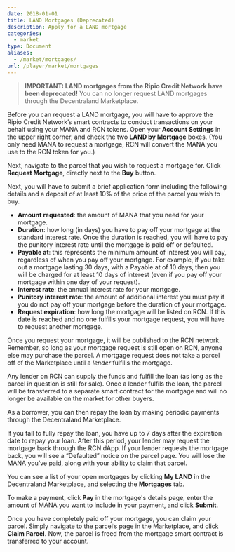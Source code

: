 ```yaml
---
date: 2018-01-01
title: LAND Mortgages (Deprecated)
description: Apply for a LAND mortgage
categories:
  - market
type: Document
aliases:
  - /market/mortgages/
url: /player/market/mortgages
---
```


> **IMPORTANT: LAND mortgages from the Ripio Credit Network have been deprecated!**
> You can no longer request LAND mortgages through the Decentraland Marketplace. 

Before you can request a LAND mortgage, you will have to approve the Ripio Credit Network’s smart contracts to conduct transactions on your behalf using your MANA and RCN tokens. Open your **Account Settings** in the upper right corner, and check the two **LAND by Mortgage** boxes. (You only need MANA to request a mortgage, RCN will convert the MANA you use to the RCN token for you.)

Next, navigate to the parcel that you wish to request a mortgage for. Click **Request Mortgage**, directly next to the **Buy** button.

Next, you will have to submit a brief application form including the following details and a deposit of at least 10% of the price of the parcel you wish to buy.

- **Amount requested**: the amount of MANA that you need for your mortgage.
- **Duration**: how long (in days) you have to pay off your mortgage at the standard interest rate. Once the duration is reached, you will have to pay the punitory interest rate until the mortgage is paid off or defaulted.
- **Payable at**: this represents the minimum amount of interest you will pay, regardless of when you pay off your mortgage. For example, if you take out a mortgage lasting 30 days, with a Payable at of 10 days, then you will be charged for at least 10 days of interest (even if you pay off your mortgage within one day of your request).
- **Interest rate**: the annual interest rate for your mortgage.
- **Punitory interest rate**: the amount of additional interest you must pay if you do not pay off your mortgage before the duration of your mortgage.
- **Request expiration**: how long the mortgage will be listed on RCN. If this date is reached and no one fulfills your mortgage request, you will have to request another mortgage.

Once you request your mortgage, it will be published to the RCN network. Remember, so long as your mortgage request is still open on RCN, anyone else may purchase the parcel. A mortgage request does not take a parcel off of the Marketplace until a _lender_ fulfills the mortgage.

Any lender on RCN can supply the funds and fulfill the loan (as long as the parcel in question is still for sale). Once a lender fulfils the loan, the parcel will be transferred to a separate smart contract for the mortgage and will no longer be available on the market for other buyers.

As a borrower, you can then repay the loan by making periodic payments through the Decentraland Marketplace.

If you fail to fully repay the loan, you have up to 7 days after the expiration date to repay your loan. After this period, your lender may request the mortgage back through the RCN dApp. If your lender requests the mortgage back, you will see a “Defaulted” notice on the parcel page. You will lose the MANA you’ve paid, along with your ability to claim that parcel.

You can see a list of your open mortgages by clicking **My LAND** in the Decentraland Marketplace, and selecting the **Mortgages** tab.

To make a payment, click **Pay** in the mortgage's details page, enter the amount of MANA you want to include in your payment, and click **Submit**.

Once you have completely paid off your mortgage, you can claim your parcel. Simply navigate to the parcel’s page in the Marketplace, and click **Claim Parcel**. Now, the parcel is freed from the mortgage smart contract is transferred to your account.

